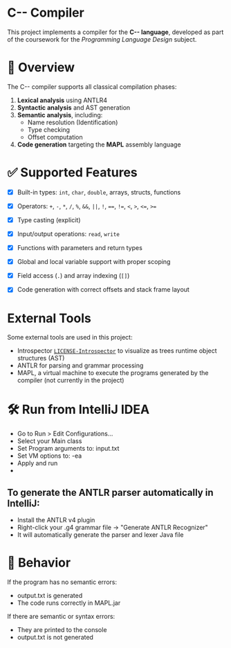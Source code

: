 # C-- Compiler

This project implements a compiler for the **C-- language**, developed as part of the coursework for the *Programming Language Design* subject.

# 📜 Overview

The C-- compiler supports all classical compilation phases:

1. **Lexical analysis** using ANTLR4
2. **Syntactic analysis** and AST generation
3. **Semantic analysis**, including:
    - Name resolution (Identification)
    - Type checking
    - Offset computation
4. **Code generation** targeting the **MAPL** assembly language

# ✅ Supported Features

- [x] Built-in types: `int`, `char`, `double`, arrays, structs, functions
- [x] Operators: `+`, `-`, `*`, `/`, `%`, `&&`, `||`, `!`, `==`, `!=`, `<`, `>`, `<=`, `>=`
- [x] Type casting (explicit)
- [x] Input/output operations: `read`, `write`
- [x] Functions with parameters and return types
- [x] Global and local variable support with proper scoping
- [x] Field access (`.`) and array indexing (`[]`)
- [x] Code generation with correct offsets and stack frame layout


# External Tools
Some external tools are used in this project:
- Introspector [`LICENSE-Introspector`](./LICENSE-Introspector) to visualize as trees runtime object structures (AST)
- ANTLR for parsing and grammar processing 
- MAPL, a virtual machine to execute the programs generated by the compiler (not currently in the project)

# 🛠️ Run from IntelliJ IDEA
- Go to Run > Edit Configurations...
- Select your Main class
- Set Program arguments to: input.txt
- Set VM options to: -ea
- Apply and run 
- 
## To generate the ANTLR parser automatically in IntelliJ:
- Install the ANTLR v4 plugin
- Right-click your .g4 grammar file → "Generate ANTLR Recognizer"
- It will automatically generate the parser and lexer Java file

# 🧪 Behavior
If the program has no semantic errors:
- output.txt is generated
- The code runs correctly in MAPL.jar

If there are semantic or syntax errors:
- They are printed to the console
- output.txt is not generated